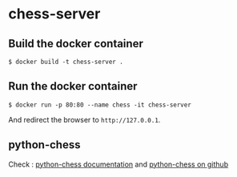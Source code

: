 # chess-server

## Build the docker container

```
$ docker build -t chess-server .
```

## Run the docker container

```
$ docker run -p 80:80 --name chess -it chess-server
```

And redirect the browser to `http://127.0.0.1`.

## python-chess

Check : [python-chess documentation](http://0.0.0.0:3000/chess/20?game=94ccc4&new_game=false) and [python-chess on github](https://github.com/niklasf/python-chess/)